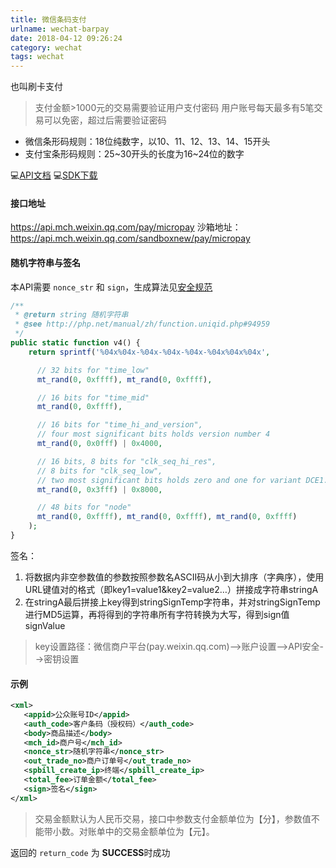 ```yaml
---
title: 微信条码支付
urlname: wechat-barpay
date: 2018-04-12 09:26:24
category: wechat
tags: wechat
---
```

也叫刷卡支付

> 支付金额>1000元的交易需要验证用户支付密码
> 用户账号每天最多有5笔交易可以免密，超过后需要验证密码

- 微信条形码规则：18位纯数字，以10、11、12、13、14、15开头
- 支付宝条形码规则：25~30开头的长度为16~24位的数字

💻[API文档](https://pay.weixin.qq.com/wiki/doc/api/micropay.php?chapter=9_10&index=1)
💻[SDK下载](https://pay.weixin.qq.com/wiki/doc/api/micropay.php?chapter=11_1)

#### 接口地址
https://api.mch.weixin.qq.com/pay/micropay
沙箱地址：
https://api.mch.weixin.qq.com/sandboxnew/pay/micropay

#### 随机字符串与签名
本API需要 `nonce_str` 和 `sign`，生成算法见[安全规范](https://pay.weixin.qq.com/wiki/doc/api/micropay.php?chapter=4_3)

<!-- more -->

```php
/**
 * @return string 随机字符串
 * @see http://php.net/manual/zh/function.uniqid.php#94959
 */
public static function v4() {
    return sprintf('%04x%04x-%04x-%04x-%04x-%04x%04x%04x',

      // 32 bits for "time_low"
      mt_rand(0, 0xffff), mt_rand(0, 0xffff),

      // 16 bits for "time_mid"
      mt_rand(0, 0xffff),

      // 16 bits for "time_hi_and_version",
      // four most significant bits holds version number 4
      mt_rand(0, 0x0fff) | 0x4000,

      // 16 bits, 8 bits for "clk_seq_hi_res",
      // 8 bits for "clk_seq_low",
      // two most significant bits holds zero and one for variant DCE1.1
      mt_rand(0, 0x3fff) | 0x8000,

      // 48 bits for "node"
      mt_rand(0, 0xffff), mt_rand(0, 0xffff), mt_rand(0, 0xffff)
    );
}
```

签名：
1. 将数据内非空参数值的参数按照参数名ASCII码从小到大排序（字典序），使用URL键值对的格式（即key1=value1&key2=value2…）拼接成字符串stringA
2. 在stringA最后拼接上key得到stringSignTemp字符串，并对stringSignTemp进行MD5运算，再将得到的字符串所有字符转换为大写，得到sign值signValue

> key设置路径：微信商户平台(pay.weixin.qq.com)-->账户设置-->API安全-->密钥设置

#### 示例
```xml
<xml>
   <appid>公众账号ID</appid>
   <auth_code>客户条码（授权码）</auth_code>
   <body>商品描述</body>
   <mch_id>商户号</mch_id>
   <nonce_str>随机字符串</nonce_str>
   <out_trade_no>商户订单号</out_trade_no>
   <spbill_create_ip>终端</spbill_create_ip>
   <total_fee>订单金额</total_fee>
   <sign>签名</sign>
</xml> 
```

> 交易金额默认为人民币交易，接口中参数支付金额单位为【分】，参数值不能带小数。对账单中的交易金额单位为【元】。

返回的 `return_code` 为 **SUCCESS**时成功